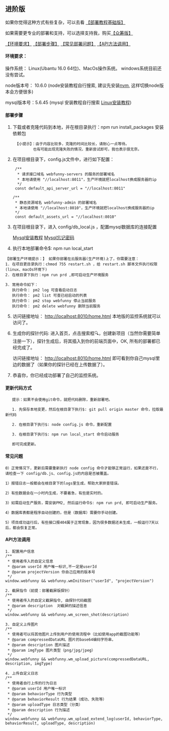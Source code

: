 
## 进阶版

如果你觉得这种方式有些复杂，可以去看 [【部署教程基础版】](https://github.com/a597873885/webfunny_monitor/blob/master/Document.md)

如果需要更专业的部署和支持，可以选择支持我，购买[【众筹版】](http://www.webfunny.cn/webfunny_multi/purchase.html)

[【环境要求】](https://github.com/a597873885/webfunny_monitor/blob/master/Document_advanced.md#%E7%8E%AF%E5%A2%83%E8%A6%81%E6%B1%82)
[【部署步骤】](https://github.com/a597873885/webfunny_monitor/blob/master/Document_advanced.md#%E9%83%A8%E7%BD%B2%E6%AD%A5%E9%AA%A4)
[【常见部署问题】](https://github.com/a597873885/webfunny_monitor/blob/master/Document_advanced.md#%E5%B8%B8%E8%A7%81%E9%97%AE%E9%A2%98)
[【API方法调用】](https://github.com/a597873885/webfunny_monitor/blob/master/Document_advanced.md#api%E6%96%B9%E6%B3%95%E8%B0%83%E7%94%A8)

#### 环境要求：

操作系统： Linux(Ubantu 16.0 64位)、MacOs操作系统。 windows系统目前还没有尝试。

node版本号： 10.6.0  (node安装教程自行搜索, 建议先安装[nvm](https://www.jianshu.com/p/d0e0935b150a), 这样切换node版本会方便很多)

mysql版本号：5.6.45  (mysql 安装教程自行搜索 [Linux安装教程](https://www.cnblogs.com/warm-stranger/p/10333348.html))


#### 部署步骤

  1. 下载或者克隆代码到本地，并在根目录执行：npm run install_packages 安装依赖包
  
          【小提示】：由于内容比较多，克隆的时间比较长，请耐心一点等待。 
                  也有可能出现克隆失败的情况，重新尝试即可，我也表示很无奈。
  
  2. 在项目根目录下，config.js文件中，进行如下配置：
  
          /**
           * 请求接口域名 webfunny-servers 的服务的部署域名
           * 本地请使用 "//localhost:8011"，生产环境就把localhost换成服务器的ip
           */
          const default_api_server_url = "//localhost:8011"

         /**
          * 静态资源域名 webfunny-admin 的部署域名
          * 本地请使用 "//localhost:8010"，生产环境就把localhost换成服务器的ip
          */
          const default_assets_url = "//localhost:8010"
          
  3. 在项目根目录下，进入 config/db_local.js ，配置mysql数据库的连接配置
  
     [Mysql安装教程](https://www.cnblogs.com/warm-stranger/p/10333348.html) 
     [Mysql忘记密码](https://www.linuxidc.com/Linux/2018-05/152586.htm)
  
  
  4. 执行本地部署命令$: npm run local_start  
       
    【部署生产环境提示：】 如果你部署在云服务器(生产环境)上了，你需要注意：
    1. 在项目更目录执行：chmod 755 restart.sh ，给 restart.sh 脚本文件执行权限 (linux、macOs环境下)
    2. 在根目录下执行：npm run prd ,即可启动生产环境服务 
    
    3. 常用命令如下：
       执行命令： pm2 log 可查看启动日志
       执行命令： pm2 list 可查已经启动的列表
       执行命令： pm2 stop webfunny 停止当前服务
       执行命令： pm2 delete webfunny 删除当前服务
  
  5. 访问链接地址： [http://localhost:8010/home.html](http://localhost:8010/home.html) 本地版的监控系统就可以访问了。
  
  6. 生成你的探针代码: 进入首页，点击搜索框🔍，创建新项目（当然你需要简单注册一下），探针生成后，将其插入到你的前端页面中，OK, 所有的部署都已经完成了。
  
     访问链接地址： [http://localhost:8010/home.html](http://localhost:8010/home.html) 即可看到你自己mysql里边的数据了（如果你的探针已经在上传数据了）。
  
  7. 恭喜你，你已经成功部署了自己的监控系统。
  
  #### 更新代码方式
  
       提示：如果不会使用git命令，就把代码删除，重新部署吧。
  
       1. 先保存本地变更，然后在根目录下执行$: git pull origin master 命令，拉取最新代码
       
       2. 在根目录下执行$: node config.js 命令，重新配置
       
       3. 在根目录下执行$: npm run local_start 命令启动服务
       
       即可完成更新。
       
  #### 常见问题
  
    0）正常情况下，更新后需要重新执行 node config 命令才能够正常运行，如果还是不行，请检查一下 config/db.js、config.js的内容是否被覆盖。

    1）报错日志一般都会在根目录下的logs里生成，帮助大家排查错误。

    2）有些数据会在一小时内生成，不要着急，有些是实时的。

    3）如需启动生产服务，需安装PM2, 然后运行命令$: npm run prd, 即可启动生产服务。

    4）数据库表都是程序自动创建的，但是（数据库）需要你手动创建。
    
    5）项目成功运行后，有些接口报404属于正常现象，因为很多数据还未生成，一般运行7天以后，都会恢复正常。

  #### API方法调用
    
    1. 配置用户信息
    /**
     * 使用者传入的自定义信息
     * @param userId 用户唯一标识,不一定是userId
     * @param projectVersion 你自己应用的版本号
     */
    window.webfunny && webfunny.wmInitUser("userId", "projectVersion")
    
    2. 截屏指令（前提：部署截屏版探针）
    /**
     * 使用者传入的自定义截屏指令, 由探针代码截图
     * @param description  对截屏的描述信息
     */
    window.webfunny && webfunny.wm_screen_shot(description)
    
    3. 自定义上传图片
    /**
     * 使用者可以将其他图片上传到用户的使用流程中（比如使用app的截图功能等）
     * @param compressedDataURL 图片的base64编码字符串，
     * @param description 图片描述
     * @param imgType 图片类型（png/jpg/jpeg）
     */
    window.webfunny && webfunny.wm_upload_picture(compressedDataURL, description, imgType)
    
    4. 上传自定义日志
    /**
     * 使用者自行上传的行为日志
     * @param userId 用户唯一标识
     * @param behaviorType 行为类型
     * @param behaviorResult 行为结果（成功、失败等）
     * @param uploadType 日志类型（分类）
     * @param description 行为描述
     */
    window.webfunny && webfunny.wm_upload_extend_log(userId, behaviorType, behaviorResult, uploadType, description)
    
